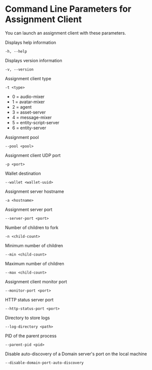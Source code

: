 # Command Line Parameters for Assignment Client

You can launch an assignment client with these parameters.

Displays help information
```
-h, --help
```
Displays version information
```
-v, --version
```
Assignment client type
```
-t <type>
```
* 0 = audio-mixer
* 1 = avatar-mixer
* 2 = agent
* 3 = asset-server
* 4 = message-mixer
* 5 = entity-script-server
* 6 = entity-server

Assignment pool
```
--pool <pool>
```
Assignment client UDP port
```
-p <port>
```
Wallet destination
```
--wallet <wallet-uuid>
```
Assignment server hostname
```
-a <hostname>
```
Assignment server port
```
--server-port <port>
```
Number of children to fork
```
-n <child-count>
```
Minimum number of children
```
--min <child-count>
```
Maximum number of children
```
--max <child-count>
```
Assignment client monitor port
```
--monitor-port <port>
```
HTTP status server port
```
--http-status-port <port>
```
Directory to store logs
```
--log-directory <path>
```
PID of the parent process
```
--parent-pid <pid>
```
Disable auto-discovery of a Domain server's port on the local machine
```
--disable-domain-port-auto-discovery
```
